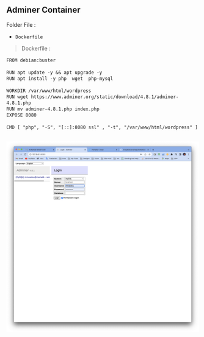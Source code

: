 ## Adminer Container

Folder File :

* `Dockerfile`

> Dockerfile : 

```
FROM debian:buster

RUN apt update -y && apt upgrade -y
RUN apt install -y php  wget  php-mysql

WORKDIR /var/www/html/wordpress
RUN wget https://www.adminer.org/static/download/4.8.1/adminer-4.8.1.php
RUN mv adminer-4.8.1.php index.php
EXPOSE 8080

CMD [ "php", "-S", "[::]:8080 ssl" , "-t", "/var/www/html/wordpress" ]


```

![Image description](https://github.com/mmasstou/Inception/blob/master/.img/adminer.png)
